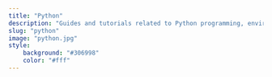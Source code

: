 ```yaml
---
title: "Python"
description: "Guides and tutorials related to Python programming, environment setup, and best practices."
slug: "python"
image: "python.jpg"
style:
    background: "#306998"
    color: "#fff"
---
```



